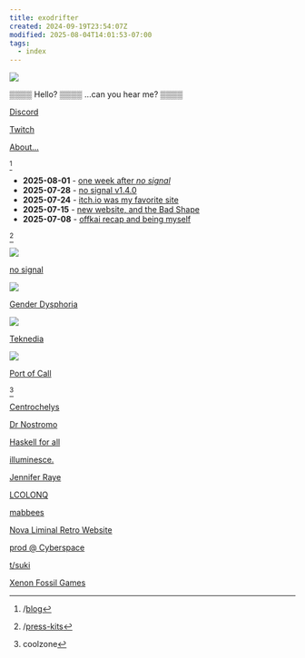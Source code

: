```yaml
---
title: exodrifter
created: 2024-09-19T23:54:07Z
modified: 2025-08-04T14:01:53-07:00
tags:
  - index
---
```


<div class="home-banner">

![](blog/avatar.png)

<div>

▒▒▒▒ Hello? ▒▒▒▒ ...can you hear me? ▒▒▒▒

<div class="flex">

<i class="ri-discord-fill"></i> [Discord](https://discord.gg/arqFQVt)

<i class="ri-twitch-fill"></i> [Twitch](https://www.twitch.tv/exodrifter_)

<i class="ri-user-fill"></i> [About...](about.md)

</div>

</div>
</div>

[^blog]

[^blog]: /[blog](blog/index.md)

- **<time>2025-08-01</time>** - [one week after *no signal*](blog/20250731075133.md)
- **<time>2025-07-28</time>** - [no signal v1.4.0](blog/20250728153807.md)
- **<time>2025-07-24</time>** - [itch.io was my favorite site](blog/20250724073550.md)
- **<time>2025-07-15</time>** - [new website, and the Bad Shape](blog/20250715200219.md)
- **<time>2025-07-08</time>** - [offkai recap and being myself](blog/20250707063429.md)

[^press-kits]

[^press-kits]: /[press-kits](press-kits/index.md)

<div class="project-banner">
<a href="press-kits/no-signal/index.html">

![](press-kits/no-signal/hero.png)

no signal

</a>
</div>

<div class="project-banner">
<a href="press-kits/gender-dysphoria/index.html">

![](press-kits/gender-dysphoria/screen-6.png)

Gender Dysphoria

</a>
</div>

<div class="project-banner">
<a href="press-kits/teknedia/index.html">

![](press-kits/teknedia/screen-3.jpg)

Teknedia

</a>
</div>

<div class="project-banner">
<a href="press-kits/port-of-call/index.html">

![](press-kits/port-of-call/screen-5.jpg)

Port of Call

</a>
</div>

[^coolzone]

[^coolzone]: coolzone

<div class="flex">

[Centrochelys](http://www.brendanmcleod.dev/)

[Dr Nostromo](http://www.drnostromo.com/)

[Haskell for all](https://www.haskellforall.com/)

[illuminesce.](https://illuminesce.net/)

[Jennifer Raye](https://jennraye.moe)

[LCOLONQ](https://pub.colonq.computer/~llll/)

[mabbees](https://mabbees.neocities.org/)

[Nova Liminal Retro Website](https://novashy.com/webjam/index.html)

[prod @ Cyberspace](https://pub.colonq.computer/~prod/)

[t/suki](https://forum.tsuki.games)

[Xenon Fossil Games](http://xenonfossil.games)

</div>
